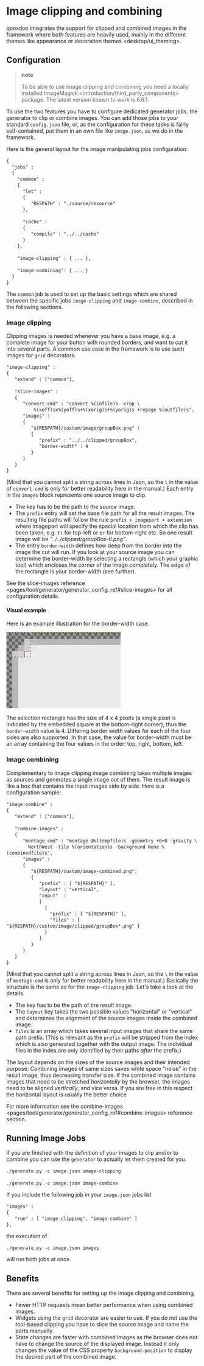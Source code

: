 Image clipping and combining
============================

qooxdoo integrates the support for clipped and combined images in the framework where both features are heavily used, mainly in the different themes like appearance or decoration themes
\<desktop/ui\_theming\>.

Configuration
-------------

> **note**
>
> To be able to use image clipping and combining you need a locally installed ImageMagick \<introduction/third\_party\_components\> package. The latest version known to work is 6.6.1.

To use the two features you have to configure dedicated generator jobs. the generator to clip or combine images. You can add those jobs to your standard `config.json` file, or, as the configuration for these tasks is fairly self-contained, put them in an own file like `image.json`, as we do in the framework.

Here is the general layout for the image manipulating jobs configuration:

    {
      "jobs" :
      {
        "common" :
        {
          "let" :
          {
             "RESPATH" : "./source/resource"
          },

          "cache" :
          {
             "compile" : "../../cache"
          }
        },

        "image-clipping" : { ... },

        "image-combining": { ... }
      }
    }

The `common` job is used to set up the basic settings which are shared between the specific jobs `image-clipping` and `image-combine`, described in the following sections.

### Image clipping

Clipping images is needed whenever you have a base image, e.g. a complete image for your button with rounded borders, and want to cut it into several parts. A common use case in the framework is to use such images for `grid` decorators.

    "image-clipping" :
    {
       "extend" : ["common"],

       "slice-images" :
       {
          "convert-cmd" : "convert %(infile)s -crop \
              %(xoff)sx%(yoff)s+%(xorig)s+%(yorig)s +repage %(outfile)s",
          "images" :
          {
             "${RESPATH}/custom/image/groupBox.png" :
             {
                "prefix" : "../../clipped/groupBox",
                "border-width" : 4
             }
          } 
       }
    }

(Mind that you cannot split a string across lines in Json, so the `\` in the value of `convert-cmd` is only for better readability here in the manual.) Each entry in the `images` block represents one source image to clip.

-   The key has to be the path to the *source* image.
-   The `prefix` entry will set the base file path for all the result images. The resulting file paths will follow the rule `prefix + imagepart + extension` where imagepart will specify the spacial location from which the clip has been taken, e.g. `tl` for top-left or `br` for bottom-right etc. So one result image will be *"../../clipped/groupBox-tl.png"*.
-   The entry `border-width` defines how deep from the border into the image the cut will run. If you look at your source image you can determine the border-width by selecting a rectangle (which your graphic tool) which encloses the corner of the image completely. The edge of the rectangle is your border-width (see further).

See the slice-images reference
\<pages/tool/generator/generator\_config\_ref\#slice-images\> for all configuration details.

#### Visual example

Here is an example illustration for the border-width case.

![](groupbox_clipping.png)

The selection rectangle has the size of 4 x 4 pixels (a single pixel is indicated by the embedded square at the bottom-right corner), thus the `border-width` value is 4. Differing border width values for each of the four sides are also supported. In that case, the value for border-width must be an array containing the four values in the order: top, right, bottom, left.

### Image combining

Complementary to image clipping image combining takes multiple images as sources and generates a single image out of them. The result image is like a box that contains the input images side by side. Here is a configuration sample:

    "image-combine" :
    {
       "extend" : ["common"],

       "combine-images" :
       {
          "montage-cmd" : "montage @%(tempfile)s -geometry +0+0 -gravity \
            NorthWest -tile %(orientation)s -background None %(combinedfile)s",
          "images" :
          {
             "${RESPATH}/custom/image-combined.png":
             {
                "prefix" : [ "${RESPATH}" ],
                "layout" : "vertical",
                "input"  :
                [
                  {
                    "prefix" : [ "${RESPATH}" ],
                    "files" : [ "${RESPATH}/custom/image/clipped/groupBox*.png" ]
                  }
                ]
             }
          }
       }
    }

(Mind that you cannot split a string across lines in Json, so the `\` in the value of `montage-cmd` is only for better readability here in the manual.) Basically the structure is the same as for the `image-clipping` job. Let's take a look at the details.

-   The key has to be the path of the *result* image.
-   The `layout` key takes the two possible values "horizontal" or "vertical" and determines the alignment of the source images inside the combined image.
-   `files` is an array which takes several input images that share the same path prefix. (This is relevant as the `prefix` will be stripped from the index which is also generated together with the output image. The individual files in the index are only identified by their paths *after* the prefix.)

The layout depends on the sizes of the source images and their intended purpose. Combining images of same sizes saves white space "noise" in the result image, thus decreasing transfer size. If the combined image contains images that need to be stretched *horizontally* by the browser, the images need to be aligned *vertically*, and vice versa. If you are free in this respect the horizontal layout is usually the better choice

For more information see the combine-images \<pages/tool/generator/generator\_config\_ref\#combine-images\> reference section.

Running Image Jobs
------------------

If you are finished with the definition of your images to clip and/or to combine you can use the `generator` to actually let them created for you.

    ./generate.py -c image.json image-clipping

    ./generate.py -c image.json image-combine

If you include the following job in your `image.json` jobs list

    "images" :
    {
       "run" : [ "image-clipping", "image-combine" ]
    },

the execution of

    ./generate.py -c image.json images

will run both jobs at once.

Benefits
--------

There are several benefits for setting up the image clipping and combining.

-   Fewer HTTP requests mean better performance when using combined images.
-   Widgets using the `grid` decorator are easier to use. If you do not use the tool-based clipping you have to slice the source image and name the parts manually.
-   State changes are faster with combined images as the browser does not have to change the source of the displayed image. Instead it only changes the value of the CSS property `background-position` to display the desired part of the combined image.

